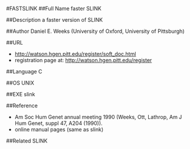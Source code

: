 #FASTSLINK
##Full Name
faster SLINK

##Description
a faster version of SLINK

##Author
Daniel E. Weeks (University of Oxford, University of Pittsburgh)

##URL
* http://watson.hgen.pitt.edu/register/soft_doc.html
* registration page at: http://watson.hgen.pitt.edu/register

##Language
C

##OS
UNIX

##EXE
slink

##Reference
* Am Soc Hum Genet annual meeting 1990 (Weeks, Ott, Lathrop, Am J Hum Genet, suppl 47, A204 (1990)).
* online manual pages (same as slink)

##Related
SLINK

